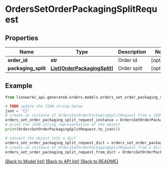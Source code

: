 # OrdersSetOrderPackagingSplitRequest


## Properties

Name | Type | Description | Notes
------------ | ------------- | ------------- | -------------
**order_id** | **str** | Order id | [optional] 
**packaging_split** | [**List[OrderPackagingSplit]**](OrderPackagingSplit.md) | Order split | [optional] 

## Example

```python
from linnworks_api.generated.orders.models.orders_set_order_packaging_split_request import OrdersSetOrderPackagingSplitRequest

# TODO update the JSON string below
json = "{}"
# create an instance of OrdersSetOrderPackagingSplitRequest from a JSON string
orders_set_order_packaging_split_request_instance = OrdersSetOrderPackagingSplitRequest.from_json(json)
# print the JSON string representation of the object
print(OrdersSetOrderPackagingSplitRequest.to_json())

# convert the object into a dict
orders_set_order_packaging_split_request_dict = orders_set_order_packaging_split_request_instance.to_dict()
# create an instance of OrdersSetOrderPackagingSplitRequest from a dict
orders_set_order_packaging_split_request_from_dict = OrdersSetOrderPackagingSplitRequest.from_dict(orders_set_order_packaging_split_request_dict)
```
[[Back to Model list]](../README.md#documentation-for-models) [[Back to API list]](../README.md#documentation-for-api-endpoints) [[Back to README]](../README.md)


